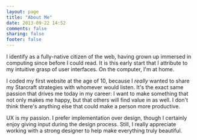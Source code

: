 ```yaml
---
layout: page
title: "About Me"
date: 2013-09-22 14:52
comments: false
sharing: false
footer: false
---
```


I identify as a fully-native citizen of the web, having grown up immersed in computing since before I could read. It is this early start that I attribute to my intuitive grasp of user interfaces. On the computer, I'm at home.

I coded my first website at the age of 10, because I _really_ wanted to share my Starcraft strategies with whomever would listen. It's the exact same passion that drives me today in my career: I want to make something that not only makes me happy, but that others will find value in as well. I don't think there's anything else that could make a person more productive.

UX is my passion. I prefer implementation over design, though I certainly enjoy giving input during the design process. Still, I really appreciate working with a strong designer to help make everything truly beautiful.
